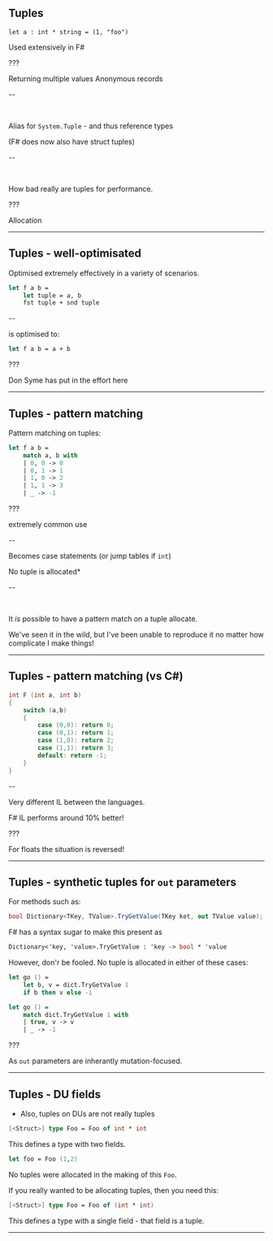 
## Tuples

```
let a : int * string = (1, "foo")
```

Used extensively in F\#

???

Returning multiple values
Anonymous records

--

&nbsp;

Alias for `System.Tuple` - and thus reference types

(F\# does now also have struct tuples)

--

&nbsp;

How bad really are tuples for performance.

???

Allocation

---

## Tuples - well-optimisated

Optimised extremely effectively in a variety of scenarios.

```fsharp
let f a b =
    let tuple = a, b
    fst tuple + snd tuple
```

--

is optimised to:

```fsharp
let f a b = a + b
```

???

Don Syme has put in the effort here

---

## Tuples - pattern matching

Pattern matching on tuples:

```fsharp
let f a b =
    match a, b with
    | 0, 0 -> 0
    | 0, 1 -> 1
    | 1, 0 -> 2
    | 1, 1 -> 3
    | _ -> -1
```

???

extremely common use

--

Becomes case statements (or jump tables if `int`)

No tuple is allocated*

--

&nbsp;

It _is_ possible to have a pattern match on a tuple allocate.

We've seen it in the wild, but I've been unable to reproduce it no matter how complicate I make things!

---

## Tuples - pattern matching (vs C\#)

```csharp
int F (int a, int b)
{
    switch (a,b)
    {
        case (0,0): return 0;
        case (0,1): return 1;
        case (1,0): return 2;
        case (1,1): return 3;
        default: return -1;
    }
}
```

--

Very different IL between the languages.

F\# IL performs around 10% better!

???

For floats the situation is reversed!

---

## Tuples - synthetic tuples for `out` parameters

For methods such as:

```csharp
bool Dictionary<TKey, TValue>.TryGetValue(TKey ket, out TValue value);
```

F\# has a syntax sugar to make this present as

```fsharp
Dictionary<'key, 'value>.TryGetValue : 'key -> bool * 'value
```

However, don'r be fooled. No tuple is allocated in either of these cases:

```fsharp
let go () =
    let b, v = dict.TryGetValue 1
    if b then v else -1
```

```fsharp
let go () =
    match dict.TryGetValue 1 with
    | true, v -> v
    | _ -> -1
```

???

As `out` parameters are inherantly mutation-focused.

---

## Tuples - DU fields

- Also, tuples on DUs are not really tuples

```fsharp
[<Struct>] type Foo = Foo of int * int
```

This defines a type with two fields.

```fsharp
let foo = Foo (1,2)
```

No tuples were allocated in the making of this `Foo`.

If you really wanted to be allocating tuples, then you need this:

```fsharp
[<Struct>] type Foo = Foo of (int * int)
```

This defines a type with a single field - that field is a tuple.

---
